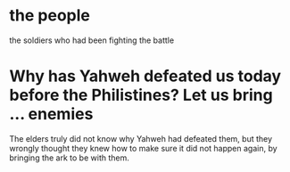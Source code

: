 # the people

the soldiers who had been fighting the battle

# Why has Yahweh defeated us today before the Philistines? Let us bring ... enemies

The elders truly did not know why Yahweh had defeated them, but they wrongly thought they knew how to make sure it did not happen again, by bringing the ark to be with them.

